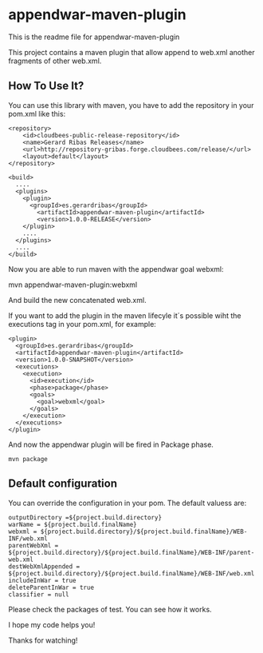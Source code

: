 appendwar-maven-plugin
======================

This is the readme file for appendwar-maven-plugin

This project contains a maven plugin that allow append to web.xml another fragments of other web.xml.

How To Use It?
-----------------------
You can use this library with maven, you have to add the repository in your pom.xml like this:

	<repository>
		<id>cloudbees-public-release-repository</id>
		<name>Gerard Ribas Releases</name>
		<url>http://repository-gribas.forge.cloudbees.com/release/</url>
		<layout>default</layout>
	</repository>
  
    <build>
      ....
      <plugins>
        <plugin>
          <groupId>es.gerardribas</groupId>
            <artifactId>appendwar-maven-plugin</artifactId>
            <version>1.0.0-RELEASE</version>
        </plugin>    
        ....
      </plugins>
      ....
    </build>

Now you are able to run maven with the appendwar goal webxml:

  mvn appendwar-maven-plugin:webxml
  
And build the new concatenated web.xml.

If you want to add the plugin in the maven lifecyle it´s possible wiht the executions tag in your pom.xml, for example:

    <plugin>
      <groupId>es.gerardribas</groupId>
      <artifactId>appendwar-maven-plugin</artifactId>
      <version>1.0.0-SNAPSHOT</version>
      <executions>
        <execution>
          <id>execution</id>
          <phase>package</phase>
          <goals>
            <goal>webxml</goal>
          </goals>
        </execution>
      </executions>
    </plugin>

And now the appendwar plugin will be fired in Package phase.

    mvn package

Default configuration
---------------------

You can override the configuration in your pom. The default valuess are:

    outputDirectory =${project.build.directory}
    warName = ${project.build.finalName}
    webxml = ${project.build.directory}/${project.build.finalName}/WEB-INF/web.xml
    parentWebXml = ${project.build.directory}/${project.build.finalName}/WEB-INF/parent-web.xml
    destWebXmlAppended = ${project.build.directory}/${project.build.finalName}/WEB-INF/web.xml
    includeInWar = true
    deleteParentInWar = true
    classifier = null



Please check the packages of test. You can see how it works.

I hope my code helps you! 

Thanks for watching!
